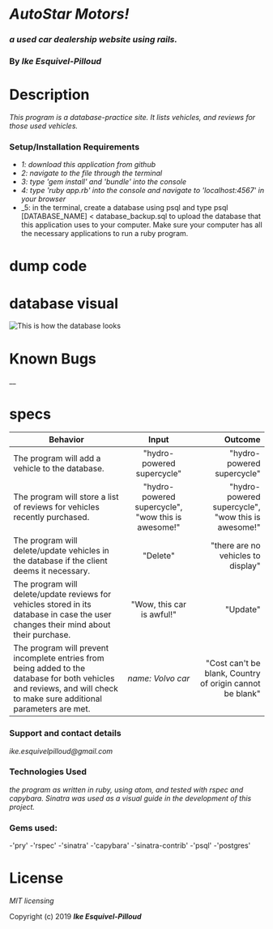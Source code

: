# _AutoStar Motors!_

### _a used car dealership website using rails._

### By _**Ike Esquivel-Pilloud**_

# Description

_This program is a database-practice site. It lists vehicles, and reviews for those used vehicles._

### Setup/Installation Requirements

* _1: download this application from github_
* _2: navigate to the file through the terminal_
* _3: type 'gem install' and 'bundle' into the console_
* _4: type 'ruby app.rb' into the console and navigate to 'localhost:4567' in your browser_
* _5: in the terminal, create a database using psql and type psql [DATABASE_NAME] < database_backup.sql to upload the database that this application uses to your computer. Make sure your computer has all the necessary applications to run a ruby program.

# dump code

# database visual

![This is how the database looks](images/visual.jpg)

# Known Bugs

__

# specs
| Behavior        | Input           | Outcome  |
| ------------- |:-------------:| -----:|
| The program will add a vehicle to the database. | "hydro-powered supercycle" | "hydro-powered supercycle" |
| The program will store a list of reviews for vehicles recently purchased. | "hydro-powered supercycle", "wow this is awesome!" | "hydro-powered supercycle", "wow this is awesome!" |
| The program will delete/update vehicles in the database if the client deems it necessary. | "Delete" | "there are no vehicles to display" |
| The program will delete/update reviews for vehicles stored in its database in case the user changes their mind about their purchase. | "Wow, this car is awful!" | "Update" | "Wow, this car is awesome!" |
| The program will prevent incomplete entries from being added to the database for both vehicles and reviews, and will check to make sure additional parameters are met. | *name: Volvo car* | "Cost can't be blank, Country of origin cannot be blank" |

### Support and contact details

_ike.esquivelpilloud@gmail.com_

### Technologies Used

_the program as written in ruby, using atom, and tested with rspec and capybara. Sinatra was used as a visual guide in the development of this project._

### Gems used:

-'pry'
-'rspec'
-'sinatra'
-'capybara'
-'sinatra-contrib'
-'psql'
-'postgres'

# License

_MIT licensing_

Copyright (c) 2019 **_Ike Esquivel-Pilloud_**
